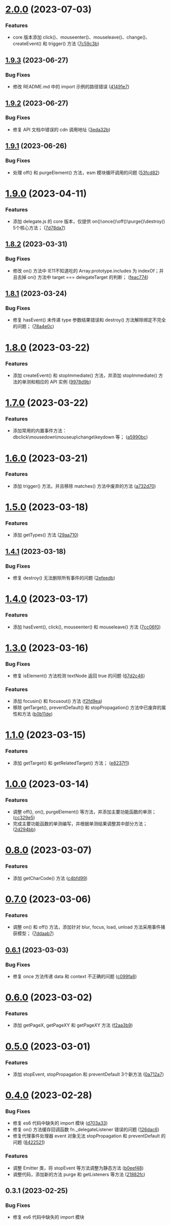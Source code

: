 # [2.0.0](https://github.com/yaohaixiao/delegate.js/compare/1.9.3...2.0.0) (2023-07-03)


### Features

* core 版本添加 click()、mouseenter()、mouseleave()、change()、createEvent() 和 trigger() 方法 ([7c59c3b](https://github.com/yaohaixiao/delegate.js/commit/7c59c3bad06d521de1074c6cb1f4589660173887))



## [1.9.3](https://github.com/yaohaixiao/delegate.js/compare/1.9.2...1.9.3) (2023-06-27)


### Bug Fixes

* 修改 README.md 中的 import 示例的路径错误 ([41491e7](https://github.com/yaohaixiao/delegate.js/commit/41491e7a2c6f49910993bdc35c08264e4e10c17a))



## [1.9.2](https://github.com/yaohaixiao/delegate.js/compare/1.9.1...1.9.2) (2023-06-27)


### Bug Fixes

* 修复 API 文档中错误的 cdn 调用地址 ([3eda32b](https://github.com/yaohaixiao/delegate.js/commit/3eda32bfb62523536f090fec92f6f3bc7955b06a))



## [1.9.1](https://github.com/yaohaixiao/delegate.js/compare/1.9.0...1.9.1) (2023-06-26)


### Bug Fixes

* 处理 off() 和 purgeElement() 方法，esm 模块循环调用的问题 ([53fcd82](https://github.com/yaohaixiao/delegate.js/commit/53fcd82ded9241ecf2fbe8e6a5328048701e2abb))



# [1.9.0](https://github.com/yaohaixiao/delegate.js/compare/1.8.2...1.9.0) (2023-04-11)


### Features

* 添加 delegate.js 的 core 版本，仅提供 on()\once()\off()\purge()\destroy() 5个核心方法； ([7d78da7](https://github.com/yaohaixiao/delegate.js/commit/7d78da7907b60d08e0b766fd6f9a75da8ff0e02b))



## [1.8.2](https://github.com/yaohaixiao/delegate.js/compare/1.8.1...1.8.2) (2023-03-31)


### Bug Fixes

* 修改 on() 方法中 IE11不知道吃的 Array.prototype.includes 为 indexOf；并且去掉 on() 方法中 target === delegateTarget 的判断； ([feac774](https://github.com/yaohaixiao/delegate.js/commit/feac774dd1c5827bf1c933cc303b2dcea11f3735))



## [1.8.1](https://github.com/yaohaixiao/delegate.js/compare/1.8.0...1.8.1) (2023-03-24)


### Bug Fixes

* 修复 hasEvent() 未传递 type 参数结果错误和 destroy() 方法解除绑定不完全的问题； ([78a4e0c](https://github.com/yaohaixiao/delegate.js/commit/78a4e0c31fa98e6a6b68f80de8fc35069f0661f7))



# [1.8.0](https://github.com/yaohaixiao/delegate.js/compare/1.7.0...1.8.0) (2023-03-22)


### Features

* 添加 createEvent() 和 stopImmediate() 方法，并添加 stopImmediate() 方法的单测和相应的 API 实例 ([9978d9b](https://github.com/yaohaixiao/delegate.js/commit/9978d9b9ffb4524351b887b05fa9925437e7e8d5))



# [1.7.0](https://github.com/yaohaixiao/delegate.js/compare/1.6.0...1.7.0) (2023-03-22)


### Features

* 添加常用的内置事件方法：dbclick\mousedown\mouseup\change\keydown 等； ([a5990bc](https://github.com/yaohaixiao/delegate.js/commit/a5990bc39470f4715902fa6cf9caa36b9412690b))



# [1.6.0](https://github.com/yaohaixiao/delegate.js/compare/1.5.0...1.6.0) (2023-03-21)


### Features

* 添加 trigger() 方法，并且移除 matches() 方法中废弃的方法 ([a732d70](https://github.com/yaohaixiao/delegate.js/commit/a732d7031ced39572f30480a6f750b0efd30d954))



# [1.5.0](https://github.com/yaohaixiao/delegate.js/compare/1.4.1...1.5.0) (2023-03-18)


### Features

* 添加 getTypes() 方法 ([29aa710](https://github.com/yaohaixiao/delegate.js/commit/29aa7100b668ba487ba2da3167ca6f720a5c6466))



## [1.4.1](https://github.com/yaohaixiao/delegate.js/compare/1.4.0...1.4.1) (2023-03-18)


### Bug Fixes

* 修复 destroy() 无法删除所有事件的问题 ([2efeedb](https://github.com/yaohaixiao/delegate.js/commit/2efeedbf4647b89d62fc1df1020a556d5f218e73))



# [1.4.0](https://github.com/yaohaixiao/delegate.js/compare/1.3.0...1.4.0) (2023-03-17)


### Features

* 添加 hasEvent(), click(), mouseenter() 和 mouseleave() 方法 ([7cc06f0](https://github.com/yaohaixiao/delegate.js/commit/7cc06f0044199b7ff4647dda52cfecf9c6d78846))



# [1.3.0](https://github.com/yaohaixiao/delegate.js/compare/1.2.0...1.3.0) (2023-03-16)


### Bug Fixes

* 修复 isElement() 方法检测 textNode 返回 true 的问题 ([67d2c46](https://github.com/yaohaixiao/delegate.js/commit/67d2c46c78c1ce96437194451d4309fcce7d5e64))


### Features

* 添加 focusin() 和 focusout() 方法 ([f2fd9ea](https://github.com/yaohaixiao/delegate.js/commit/f2fd9ead0340292159285342606d8ae1abc87a59))
* 移除 getTarget(), preventDefault() 和 stopPropagation() 方法中已废弃的属性和方法 ([b0b11de](https://github.com/yaohaixiao/delegate.js/commit/b0b11de6a88e4e1b7399041ca8e8c1867335d792))



# [1.1.0](https://github.com/yaohaixiao/delegate.js/compare/1.0.0...1.1.0) (2023-03-15)


### Features

* 添加 getTarget() 和 getRelatedTarget() 方法； ([e8237f1](https://github.com/yaohaixiao/delegate.js/commit/e8237f116282573bdaffe53bd8455e9117300eb7))



# [1.0.0](https://github.com/yaohaixiao/delegate.js/compare/0.8.0...1.0.0) (2023-03-14)


### Features

* 调整 off(), on(), purgeElement() 等方法，并添加主要功能函数的单测； ([cc329e5](https://github.com/yaohaixiao/delegate.js/commit/cc329e5bf378fca7b3b04c70a36bb6ffe73ab4d4))
* 完成主要功能函数的单测编写，并根据单测结果调整其中部分方法； ([2d294bb](https://github.com/yaohaixiao/delegate.js/commit/2d294bb8e04f21cd661067992406909056ad95a2))



# [0.8.0](https://github.com/yaohaixiao/delegate.js/compare/0.7.0...0.8.0) (2023-03-07)


### Features

* 添加 getCharCode() 方法 ([c4bfd99](https://github.com/yaohaixiao/delegate.js/commit/c4bfd9995172aad9eb26ab6fcdfaafa1c5d83427))



# [0.7.0](https://github.com/yaohaixiao/delegate.js/compare/0.6.1...0.7.0) (2023-03-06)


### Features

* 调整 on() 和 off() 方法，添加针对 blur, focus, load, unload 方法采用事件捕获模型； ([7ddaab7](https://github.com/yaohaixiao/delegate.js/commit/7ddaab7229d004154e6943cf598a3a55cfcdb39a))



## [0.6.1](https://github.com/yaohaixiao/delegate.js/compare/0.6.0...0.6.1) (2023-03-03)


### Bug Fixes

* 修复 once 方法传递 data 和 context 不正确的问题 ([c099fa8](https://github.com/yaohaixiao/delegate.js/commit/c099fa85bf300dbcb168b2b92ff48b76f3d83593))



# [0.6.0](https://github.com/yaohaixiao/delegate.js/compare/0.5.0...0.6.0) (2023-03-02)


### Features

* 添加 getPageX, getPageXY 和 getPageXY 方法 ([f2aa3b9](https://github.com/yaohaixiao/delegate.js/commit/f2aa3b9b806ff02abe9649a1e740bcc940641ae9))



# [0.5.0](https://github.com/yaohaixiao/delegate.js/compare/0.4.0...0.5.0) (2023-03-01)


### Features

* 添加 stopEvent, stopPropagation 和 preventDefault 3个新方法 ([0a712a7](https://github.com/yaohaixiao/delegate.js/commit/0a712a7741516d5eeb4941c1710ff783264b318f))



# [0.4.0](https://github.com/yaohaixiao/delegate.js/compare/0.3.1...0.4.0) (2023-02-28)


### Bug Fixes

* 修复 es6 代码中缺失的 import 模块 ([d703a33](https://github.com/yaohaixiao/delegate.js/commit/d703a3302d07534d1850ac049cd8b0cc88cf2eaf))
* 修复 on() 方法缓存回调函数 fn._delegateListener 错误的问题 ([126dac6](https://github.com/yaohaixiao/delegate.js/commit/126dac6033b25dd7309bb77b0369cde123d5303e))
* 修复代理事件处理器 event 对象无法 stopPropagation 和 preventDefault 的问题 ([8422521](https://github.com/yaohaixiao/delegate.js/commit/84225218afeb0177828bbafc1fbf9a4b4661ca03))


### Features

* 调整 Emitter 类，将 stopEvent 等方法调整为静态方法 ([b0eef48](https://github.com/yaohaixiao/delegate.js/commit/b0eef48aad7418b925ec52a9be0fd9253c39b4b0))
* 调整代码，添加新的方法 purge 和 getListeners 等方法 ([21882fc](https://github.com/yaohaixiao/delegate.js/commit/21882fc9486d51ac2eb917f46e4150ae9a443b5c))



## 0.3.1 (2023-02-25)


### Bug Fixes

* 修复 es6 代码中缺失的 import 模块

